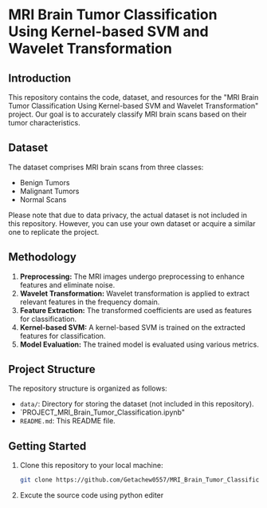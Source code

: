 # MRI Brain Tumor Classification Using Kernel-based SVM and Wavelet Transformation

## Introduction

This repository contains the code, dataset, and resources for the "MRI Brain Tumor Classification Using Kernel-based SVM and Wavelet Transformation" project. Our goal is to accurately classify MRI brain scans based on their tumor characteristics.

## Dataset

The dataset comprises MRI brain scans from three classes:
- Benign Tumors
- Malignant Tumors
- Normal Scans

Please note that due to data privacy, the actual dataset is not included in this repository. However, you can use your own dataset or acquire a similar one to replicate the project.

## Methodology

1. **Preprocessing:** The MRI images undergo preprocessing to enhance features and eliminate noise.
2. **Wavelet Transformation:** Wavelet transformation is applied to extract relevant features in the frequency domain.
3. **Feature Extraction:** The transformed coefficients are used as features for classification.
4. **Kernel-based SVM:** A kernel-based SVM is trained on the extracted features for classification.
5. **Model Evaluation:** The trained model is evaluated using various metrics.

## Project Structure

The repository structure is organized as follows:

- `data/`: Directory for storing the dataset (not included in this repository).
- `PROJECT_MRI_Brain_Tumor_Classification.ipynb"
- `README.md`: This README file.

## Getting Started

1. Clone this repository to your local machine:

   ```bash
   git clone https://github.com/Getachew0557/MRI_Brain_Tumor_Classification_Using_Kernel_based_SVM_and-Wevelet_transformetion.git
2. Excute the source code using python editer
